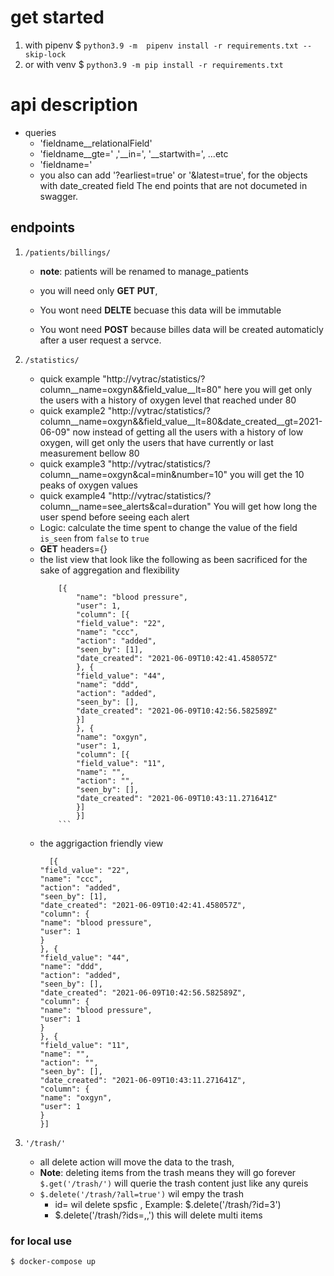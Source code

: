# get started
1. with pipenv 
$ `python3.9 -m  pipenv install -r requirements.txt --skip-lock`
1. or with venv
$ `python3.9 -m pip install -r requirements.txt`



# api description
 - queries
    - 'fieldname__relationalField'
    - 'fieldname__gte=' ,'__in=', '__startwith=', ...etc
    - 'fieldname=' 
    - you also can add '?earliest=true' or '&latest=true', for the objects with date_created field
The end points that are not documeted in swagger.

## endpoints
1. `/patients/billings/`

    * **note**: patients will be renamed to manage_patients
    
    * you will need only **GET** **PUT**,
    * You wont need **DELTE** becuase this data will be immutable
    * You wont need **POST** because billes data will be created automaticly after a user request a servce.

1.  `/statistics/`
    
    - quick example "http://vytrac/statistics/?column__name=oxgyn&&field_value__lt=80"
    here you will get only the users with a history of oxygen level that reached under 80
    - quick example2 "http://vytrac/statistics/?column__name=oxgyn&&field_value__lt=80&date_created__gt=2021-06-09"
    now instead of getting all the users with a history of low oxygen, will get only the users that have currently or last measurement bellow 80
    - quick example3 "http://vytrac/statistics/?column__name=oxgyn&cal=min&number=10"
    you will get the 10 peaks of oxygen values
    - quick example4 "http://vytrac/statistics/?column__name=see_alerts&cal=duration"
    You will get how long the user spend before seeing each alert
    - Logic: calculate the time spent to change the value of the field `is_seen` from `false` to `true`
    - **GET** headers={}
    - the list view that look like the following as been sacrificed for the sake of aggregation and flexibility
        ```
            [{
                "name": "blood pressure",
                "user": 1,
                "column": [{
                "field_value": "22",
                "name": "ccc",
                "action": "added",
                "seen_by": [1],
                "date_created": "2021-06-09T10:42:41.458057Z"
                }, {
                "field_value": "44",
                "name": "ddd",
                "action": "added",
                "seen_by": [],
                "date_created": "2021-06-09T10:42:56.582589Z"
                }]
                }, {
                "name": "oxgyn",
                "user": 1,
                "column": [{
                "field_value": "11",
                "name": "",
                "action": "",
                "seen_by": [],
                "date_created": "2021-06-09T10:43:11.271641Z"
                }]
                }]
            ```
    - the aggrigaction friendly view
        ```
          [{
        "field_value": "22",
        "name": "ccc",
        "action": "added",
        "seen_by": [1],
        "date_created": "2021-06-09T10:42:41.458057Z",
        "column": {
        "name": "blood pressure",
        "user": 1
        }
        }, {
        "field_value": "44",
        "name": "ddd",
        "action": "added",
        "seen_by": [],
        "date_created": "2021-06-09T10:42:56.582589Z",
        "column": {
        "name": "blood pressure",
        "user": 1
        }
        }, {
        "field_value": "11",
        "name": "",
        "action": "",
        "seen_by": [],
        "date_created": "2021-06-09T10:43:11.271641Z",
        "column": {
        "name": "oxgyn",
        "user": 1
        }
        }]
        ```
    
    
1.  `'/trash/'`
    - all delete action will move the data to the trash,
    - **Note**: deleting items from the trash means they will go forever
    `$.get('/trash/')` will querie the trash content just like any qureis
    - `$.delete('/trash/?all=true')` wil empy the trash
        - id=<number> wil delete spsfic , Example: $.delete('/trash/?id=3')
        -  $.delete('/trash/?ids=<number>,<number>,') this will delete multi items
        


### for local use
```
$ docker-compose up
```


